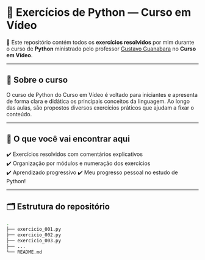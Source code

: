 # 🐍 Exercícios de Python — Curso em Vídeo

📘 Este repositório contém todos os **exercícios resolvidos** por mim durante o curso de **Python** ministrado pelo professor [Gustavo Guanabara](https://www.cursoemvideo.com/curso/python-3-mundo-1/) no **Curso em Vídeo**.

---

## 🚀 Sobre o curso

O curso de Python do Curso em Vídeo é voltado para iniciantes e apresenta de forma clara e didática os principais conceitos da linguagem. Ao longo das aulas, são propostos diversos exercícios práticos que ajudam a fixar o conteúdo.

---

## 🧠 O que você vai encontrar aqui

✔️ Exercícios resolvidos com comentários explicativos  
✔️ Organização por módulos e numeração dos exercícios  
✔️ Aprendizado progressivo
✔️ Meu progresso pessoal no estudo de Python!

---

## 🗂️ Estrutura do repositório

```bash
.
├── exercicio_001.py
├── exercicio_002.py
├── exercicio_003.py
├── ...
└── README.md
